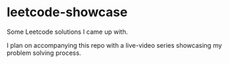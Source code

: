 # leetcode-showcase
Some Leetcode solutions I came up with.

I plan on accompanying this repo with a live-video series showcasing my problem solving process.
